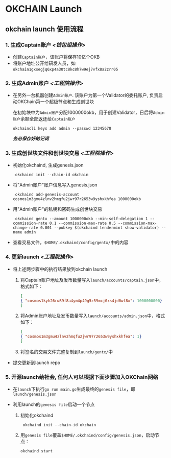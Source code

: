 # OKCHAIN Launch

## okchain launch 使用流程

### 1. 生成Captain账户 *<钱包组操作>*
* 创建`Captain账户`，该账户将保存10亿个OKB
* 将账户地址公开给研发人员，如`okchain1gxsegjq6xp4a30tc8kc8h7w9ej7vfx8a2zrr05`

### 2. 生成Admin账户 *<工程院操作>*
* 在另外一台机器创建`Admin账户`. 该账户为第一个Validator的委托账户, 负责启动OKChain第一个超级节点和生成创世块

   在初始块中为`Admin账户`分配1000000okb，用于创建Validator，日后将`Admin账户`余额全部返还给`Captain账户`
   ```
   okchaincli keys add admin --passwd 12345678
   ```
   ***务必保存好助记词***

### 3. 生成创世块文件和创世块交易 *<工程院操作>*
* 初始化okchaind, 生成genesis.json
   ```
    okchaind init --chain-id okchain
   ```
* 将"Admin账户"账户信息写入genesis.json
   ```
    okchaind add-genesis-account cosmos1m3gmu4zlnv2hmqfu2jwr97r2653w9yshxkhfea 1000000okb
   ```
* 用"Admin账户"的私钥和密码生成创世块交易
   ```shell
    okchaind gentx --amount 1000000okb --min-self-delegation 1 --commission-rate 0.1 --commission-max-rate 0.5 --commission-max-change-rate 0.001 --pubkey $(okchaind tendermint show-validator) --name admin
   ```
* 查看交易文件，`$HOME/.okchaind/config/gentx/`中的内容

### 4. 更新launch *<工程院操作>*
* 将上述两步骤中的执行结果放到okchain launch

   1. 将Captain账户地址及发币数量写入`launch/accounts/captain.json`中，格式如下：
      ```json
      [
      { "cosmos1kyh26rw89f8a4ym4p49g5z59mcj0xs4jd0wf8x": 1000000000}
      ]

      ```
   2. 将Admin账户地址及发币数量写入`launch/accounts/admin.json`中，格式如下：
      ```json
      [
      { "cosmos1m3gmu4zlnv2hmqfu2jwr97r2653w9yshxkhfea": 1}
      ]

      ```
   3. 将签名的交易文件完整复制到`launch/gentx/`中

* 提交更新到launch repo

### 5. 开源launch给社会, 任何人可以根据下面步骤加入OKChain网络
* 在`launch`下执行`go run main.go`生成最终的`genesis file`，即`launch/genesis.json`

* 利用launch的`genesis file`启动一个节点

   1. 初始化okchaind

      ```shell
       okchaind init --chain-id okchain
      ```

   1. 用`genesis file`覆盖`$HOME/.okchaind/config/genesis.json`，启动节点：

      ```shell
      okchaind start
      ```
